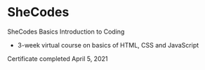 # SheCodes
SheCodes Basics Introduction to Coding
- 3-week virtual course on basics of HTML, CSS and JavaScript

Certificate completed April 5, 2021
